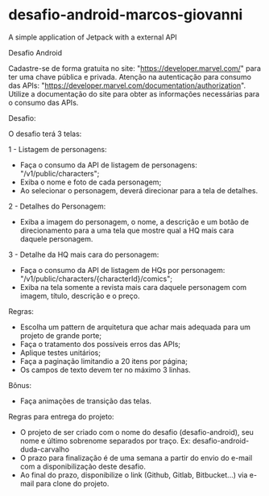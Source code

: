 # desafio-android-marcos-giovanni
A simple application of Jetpack with a external API

Desafio Android

Cadastre-se de forma gratuita no site: "https://developer.marvel.com/" para ter uma chave pública e privada.
Atenção na autenticação para consumo das APIs: "https://developer.marvel.com/documentation/authorization".
Utilize a documentação do site para obter as informações necessárias para o consumo das APIs.

Desafio:

O desafio terá 3 telas:

1 - Listagem de personagens:

* Faça o consumo da API de listagem de personagens: "/v1/public/characters";
* Exiba o nome e foto de cada personagem;
* Ao selecionar o personagem, deverá direcionar para a tela de detalhes.


2 - Detalhes do Personagem:

* Exiba a imagem do personagem, o nome, a descrição e um botão de direcionamento para a uma tela que mostre qual a HQ mais cara daquele personagem.


3 - Detalhe da HQ mais cara do personagem:

* Faça o consumo da API de listagem de HQs por personagem: "/v1/public/characters/{characterId}/comics";
* Exiba na tela somente a revista mais cara daquele personagem com imagem, título, descrição e o preço.


Regras:

* Escolha um pattern de arquitetura que achar mais adequada para um projeto de grande porte;
* Faça o tratamento dos possíveis erros das APIs;
* Aplique testes unitários;
* Faça a paginação limitandio a 20 itens por página;
* Os campos de texto devem ter no máximo 3 linhas.

Bônus:

* Faça animações de transição das telas.


Regras para entrega do projeto:

* O projeto de ser criado com o nome do desafio (desafio-android), seu nome e último sobrenome separados por traço. Ex: desafio-android-duda-carvalho
* O prazo para finalização é de uma semana a partir do envio do e-mail com a disponibilização deste desafio.
* Ao final do prazo, disponibilize o link (Github, Gitlab, Bitbucket...) via e-mail para clone do projeto.
